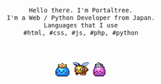 <p align="center">
  <br>
  <br>
  <br>
  <samp>Hello there. I'm Portaltree.<br> I'm a Web / Python Developer from Japan.<br>Languages that I use<br>#html, #css, #js, #php, #python</samp>
  <br>
  <br>
  <br>
  <br>
  <img src="Slime_Prince.gif"/>
  <img src="Honey_Bee.gif"/>
  <img src="Slime_Princess.gif"/>
</p>
